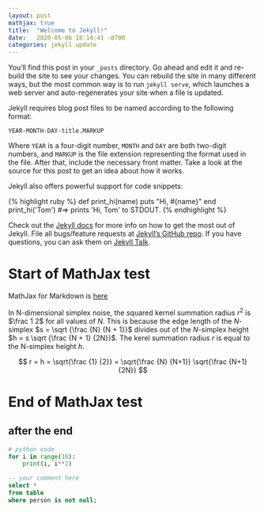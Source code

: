 ```yaml
---
layout: post
mathjax: true
title:  "Welcome to Jekyll!"
date:   2020-05-06 18:14:41 -0700
categories: jekyll update
---
```

You’ll find this post in your `_posts` directory. Go ahead and edit it and re-build the site to see your changes. You can rebuild the site in many different ways, but the most common way is to run `jekyll serve`, which launches a web server and auto-regenerates your site when a file is updated.

Jekyll requires blog post files to be named according to the following format:

`YEAR-MONTH-DAY-title.MARKUP`

Where `YEAR` is a four-digit number, `MONTH` and `DAY` are both two-digit numbers, and `MARKUP` is the file extension representing the format used in the file. After that, include the necessary front matter. Take a look at the source for this post to get an idea about how it works.

Jekyll also offers powerful support for code snippets:

{% highlight ruby %}
def print_hi(name)
  puts "Hi, #{name}"
end
print_hi('Tom')
#=> prints 'Hi, Tom' to STDOUT.
{% endhighlight %}

Check out the [Jekyll docs][jekyll-docs] for more info on how to get the most out of Jekyll. File all bugs/feature requests at [Jekyll’s GitHub repo][jekyll-gh]. If you have questions, you can ask them on [Jekyll Talk][jekyll-talk].

[jekyll-docs]: https://jekyllrb.com/docs/home
[jekyll-gh]:   https://github.com/jekyll/jekyll
[jekyll-talk]: https://talk.jekyllrb.com/

# Start of MathJax test

MathJax for Markdown is 
[here](http://sgeos.github.io/github/jekyll/2016/08/21/adding_mathjax_to_a_jekyll_github_pages_blog.html)


In N-dimensional simplex noise, the squared kernel summation radius $r^2$ is $\frac 1 2$
for all values of $N$. This is because the edge length of the $N$-simplex $s = \sqrt {\frac {N} {N + 1}}$
divides out of the $N$-simplex height $h = s \sqrt {\frac {N + 1} {2N}}$.
The kerel summation radius $r$ is equal to the N-simplex height $h$.

$$ r = h = \sqrt{\frac {1} {2}} = \sqrt{\frac {N} {N+1}} \sqrt{\frac {N+1} {2N}} $$

# End of MathJax test

## after the end

```python
# python code
for i in range(10):
    print(i, i**2)
```

```sql
-- your comment here
select *
from table
where person is not null;
```
